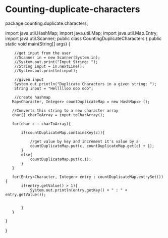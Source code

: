 # Counting-duplicate-characters

package counting.duplicate.characters;

import java.util.HashMap;
import java.util.Map;
import java.util.Map.Entry;
import java.util.Scanner;
public class CountingDuplicateCharacters {
    public static void main(String[] args) {
       
        //get input from the user
        //Scanner in = new Scanner(System.in);
        //System.out.print("Input String: ");
        //String input = in.nextLine();
        //System.out.println(input);
        
        //given input
        System.out.println("Duplicate Characters in a given string: ");
        String input = "Hellllloo ooo ooo";
        
        //create hashmap
       Map<Character, Integer> countDuplicateMap = new HashMap<> ();
       
       //Converts this string to a new character array
       char[] charToArray = input.toCharArray();
       
       for(char c : charToArray){
       
           if(countDuplicateMap.containsKey(c)){
               
               //get value by key and increment it's value by a
               countDuplicateMap.put(c, countDuplicateMap.get(c) + 1);
           }
           else{
               countDuplicateMap.put(c,1);
           } 
       }
       
       for(Entry<Character, Integer> entry : countDuplicateMap.entrySet()){
           if(entry.getValue() > 1){
               System.out.println(entry.getKey() + " : " + entry.getValue());
             
                       
           } 
       }
    
    }
}
